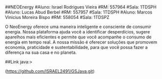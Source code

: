 ##NEOEnergy
#Aluno: 
Israel Rodrigues Vieira
#RM:
557964 
#Sala:
1TDSPH
#Aluno:
Lucas Abud Berbel 
#RM:
557957
#Sala:
1TDSPH
#Aluno:
Marcos Vinicius Moreira Bispo 
#RM:
558054 
#Sala:
1TDSPZ

O NeoEnergy oferece uma maneira inteligente e consciente de consumir energia. Nossa plataforma ajuda você a identificar desperdícios, sugere aparelhos mais eficientes e permite que você acompanhe o consumo de energia em tempo real. 
A nossa missão é oferecer soluções que promovem economia, praticidade e sustentabilidade, para que você possa fazer a diferença na sua casa e no planeta.

##Link java:>

(https://github.com/ISRAEL2491/GSJava.git)



